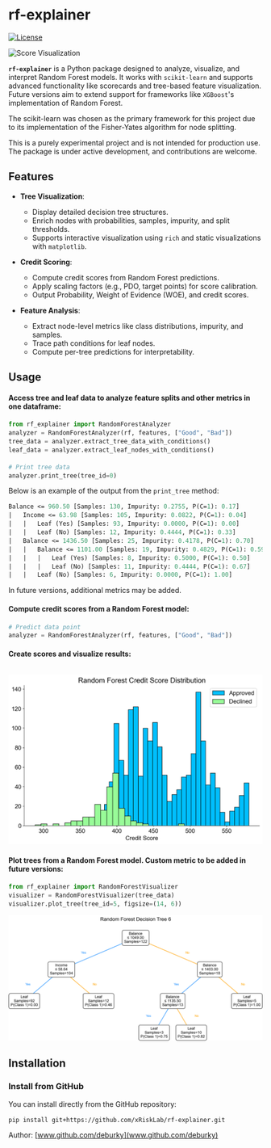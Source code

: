# rf-explainer

[![License](https://img.shields.io/badge/license-MIT-blue.svg)](LICENSE)

![Score Visualization](docs/ims/slide.png)

**`rf-explainer`** is a Python package designed to analyze, visualize, and interpret Random Forest models. It works with `scikit-learn` and supports advanced functionality like scorecards and tree-based feature visualization. Future versions aim to extend support for frameworks like `XGBoost`'s implementation of Random Forest.

The scikit-learn was chosen as the primary framework for this project due to its implementation of the Fisher-Yates algorithm for node splitting.

This is a purely experimental project and is not intended for production use. The package is under active development, and contributions are welcome.

## Features

- **Tree Visualization**:
  - Display detailed decision tree structures.
  - Enrich nodes with probabilities, samples, impurity, and split thresholds.
  - Supports interactive visualization using `rich` and static visualizations with `matplotlib`.

- **Credit Scoring**:
  - Compute credit scores from Random Forest predictions.
  - Apply scaling factors (e.g., PDO, target points) for score calibration.
  - Output Probability, Weight of Evidence (WOE), and credit scores.

- **Feature Analysis**:
  - Extract node-level metrics like class distributions, impurity, and samples.
  - Trace path conditions for leaf nodes.
  - Compute per-tree predictions for interpretability.

## Usage

#### Access tree and leaf data to analyze feature splits and other metrics in one dataframe:

```python
from rf_explainer import RandomForestAnalyzer
analyzer = RandomForestAnalyzer(rf, features, ["Good", "Bad"])
tree_data = analyzer.extract_tree_data_with_conditions()
leaf_data = analyzer.extract_leaf_nodes_with_conditions()

# Print tree data
analyzer.print_tree(tree_id=0)
```

Below is an example of the output from the `print_tree` method:

```pl
Balance <= 960.50 [Samples: 130, Impurity: 0.2755, P(C=1): 0.17]
|   Income <= 63.98 [Samples: 105, Impurity: 0.0822, P(C=1): 0.04]
|   |   Leaf (Yes) [Samples: 93, Impurity: 0.0000, P(C=1): 0.00]
|   |   Leaf (No) [Samples: 12, Impurity: 0.4444, P(C=1): 0.33]
|   Balance <= 1436.50 [Samples: 25, Impurity: 0.4178, P(C=1): 0.70]
|   |   Balance <= 1101.00 [Samples: 19, Impurity: 0.4829, P(C=1): 0.59]
|   |   |   Leaf (Yes) [Samples: 8, Impurity: 0.5000, P(C=1): 0.50]
|   |   |   Leaf (No) [Samples: 11, Impurity: 0.4444, P(C=1): 0.67]
|   |   Leaf (No) [Samples: 6, Impurity: 0.0000, P(C=1): 1.00]
```

In future versions, additional metrics may be added.

#### Compute credit scores from a Random Forest model:
```python
# Predict data point
analyzer = RandomForestAnalyzer(rf, features, ["Good", "Bad"])
```
#### Create scores and visualize results:
```python

```

![Score Visualization](docs/ims/score_distribution.png)

#### Plot trees from a Random Forest model. Custom metric to be added in future versions:
```python
from rf_explainer import RandomForestVisualizer
visualizer = RandomForestVisualizer(tree_data)
visualizer.plot_tree(tree_id=5, figsize=(14, 6))
```

![Tree Visualization](docs/ims/tree_output.png)

## Installation

### Install from GitHub
You can install directly from the GitHub repository:

```bash
pip install git+https://github.com/xRiskLab/rf-explainer.git
```

Author: [www.github.com/deburky](www.github.com/deburky)
